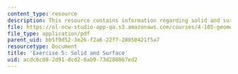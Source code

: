 ```yaml
---
content_type: resource
description: This resource contains information regarding solid and surface.
file: https://ol-ocw-studio-app-qa.s3.amazonaws.com/courses/4-105-geometric-disciplines-and-architecture-skills-reciprocal-methodologies-fall-2012/acdc6c082d91dcd28ab973d288067ed2_MIT4_105F12_ex5-solidSurf.pdf
file_type: application/pdf
parent_uid: bb5f9d52-3e26-f2a6-22f7-28050421f5a7
resourcetype: Document
title: 'Exercise 5: Solid and Surface'
uid: acdc6c08-2d91-dcd2-8ab9-73d288067ed2
---
```

